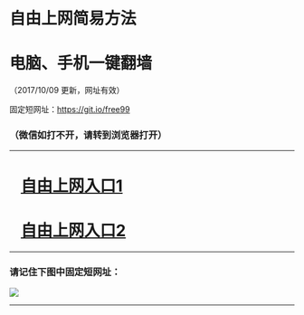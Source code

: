 ﻿# 自由上网简易方法

# 电脑、手机一键翻墙

（2017/10/09 更新，网址有效）

固定短网址：https://git.io/free99

### （微信如打不开，请转到浏览器打开）


***





# &nbsp;&nbsp; <a href="http://ft845219778.fwq-tz-1001.info/fwqtz01.html?t=10090017750 " target="_blank">自由上网入口1</a>
# &nbsp;&nbsp; <a href="http://ft1746030850.fwq-tz-1002.info/fwqtz02.html?t=10090015819 " target="_blank">自由上网入口2</a>
***

### 请记住下图中固定短网址：

<img src="https://s3-us-west-2.amazonaws.com/fwq-1001/yjfq-20170905okok.png" /> 


***

